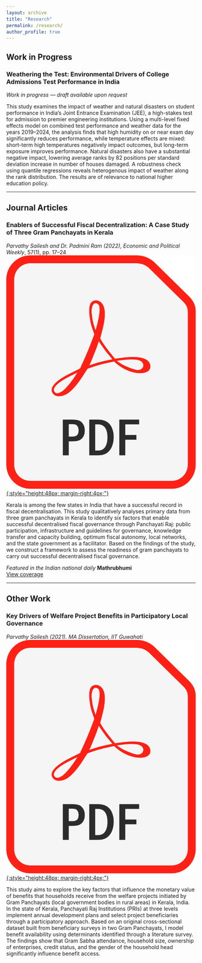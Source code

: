 ```yaml
---
layout: archive
title: "Research"
permalink: /research/
author_profile: true
---
```


## Work in Progress

### Weathering the Test: Environmental Drivers of College Admissions Test Performance in India  
*Work in progress — draft available upon request*

This study examines the impact of weather and natural disasters on student performance in India’s Joint Entrance Examination (JEE), a high-stakes test for admission to premier engineering institutions. Using a multi-level fixed effects model on combined test performance and weather data for the years 2019–2024, the analysis finds that high humidity on or near exam day significantly reduces performance, while temperature effects are mixed: short-term high temperatures negatively impact outcomes, but long-term exposure improves performance. Natural disasters also have a substantial negative impact, lowering average ranks by 82 positions per standard deviation increase in number of houses damaged. A robustness check using quantile regressions reveals heterogenous impact of weather along the rank distribution. The results are of relevance to national higher education policy.

---

## Journal Articles

### Enablers of Successful Fiscal Decentralization: A Case Study of Three Gram Panchayats in Kerala  
*Parvathy Sailesh and Dr. Padmini Ram (2022),* *Economic and Political Weekly*, 57(1), pp. 17–24  
[![PDF icon](/images/PDF_icon.png){:style="height:48px; margin-right:4px;"}](files/EPW_article.pdf)

Kerala is among the few states in India that have a successful record in fiscal decentralisation. This study qualitatively analyses primary data from three gram panchayats in Kerala to identify six factors that enable successful decentralised fiscal governance through Panchayati Raj: public participation, infrastructure and guidelines for governance, knowledge transfer and capacity building, optimum fiscal autonomy, local networks, and the state government as a facilitator. Based on the findings of the study, we construct a framework to assess the readiness of gram panchayats to carry out successful decentralised fiscal governance.

*Featured in the Indian national daily* **Mathrubhumi**  
[View coverage](https://english.mathrubhumi.com/features/specials/fiscal-decentralisation-in-kerala-and-how-state-fight-for-federalism-with-union-government-db0ce405)

---

## Other Work

### Key Drivers of Welfare Project Benefits in Participatory Local Governance  
*Parvathy Sailesh (2021). MA Dissertation, IIT Guwahati*  
[![PDF icon](/images/PDF_icon.png){:style="height:48px; margin-right:4px;"}](../files/Dissertation_Welfare_Governance.pdf)

This study aims to explore the key factors that influence the monetary value of benefits that households receive from the welfare projects initiated by Gram Panchayats (local government bodies in rural areas) in Kerala, India. In the state of Kerala, Panchayati Raj Institutions (PRIs) at three levels implement annual development plans and select project beneficiaries through a participatory approach. Based on an original cross-sectional dataset built from beneficiary surveys in two Gram Panchayats, I model benefit availability using determinants identified through a literature survey. The findings show that Gram Sabha attendance, household size, ownership of enterprises, credit status, and the gender of the household head significantly influence benefit access.
